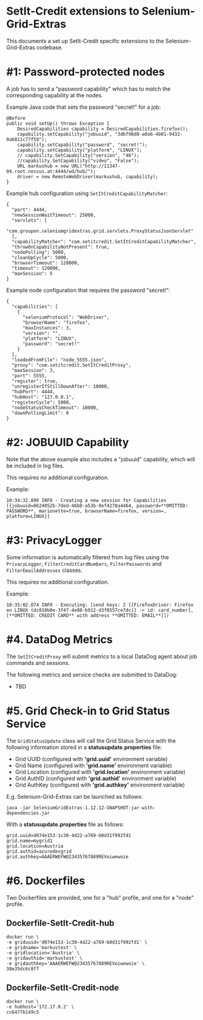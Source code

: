 SetIt-Credit extensions to Selenium-Grid-Extras
===============================================

This documents a set up SetIt-Credit specific extensions to the Selenium-Grid-Extras codebase.

# #1: Password-protected nodes

A job has to send a "password capability" which has to match the corresponding capability
at the nodes.

Example Java code that sets the password "secret!" for a job:

	@Before
	public void setUp() throws Exception {
        DesiredCapabilities capability = DesiredCapabilities.firefox();
        capability.setCapability("jobuuid", "3dbf98d8-a0a6-4b01-9432-0a6811c77f59");
        capability.setCapability("password", "secret!");
        capability.setCapability("platform", "LINUX");
        // capability.SetCapability("version", "46");
        //capability.SetCapability("video", "False");
        URL markushub = new URL("http://11347-04.root.nessus.at:4444/wd/hub/");
        driver = new RemoteWebDriver(markushub, capability);
	}

Example hub configuration using `SetItCreditCapabilityMatcher`:

	{
	  "port": 4444,
	  "newSessionWaitTimeout": 25000,
	  "servlets": [
	    "com.groupon.seleniumgridextras.grid.servlets.ProxyStatusJsonServlet"
	  ],
	  "capabilityMatcher": "com.setitcredit.SetItCreditCapabilityMatcher",
	  "throwOnCapabilityNotPresent": true,
	  "nodePolling": 5000,
	  "cleanUpCycle": 5000,
	  "browserTimeout": 120000,
	  "timeout": 120000,
	  "maxSession": 5
	}

Example node configuration that requires the password "secret!":

	{
	  "capabilities": [
	    {
	      "seleniumProtocol": "WebDriver",
	      "browserName": "firefox",
	      "maxInstances": 3,
	      "version": "",
	      "platform": "LINUX",
	      "password": "secret!"
	    }
	  ],
	  "loadedFromFile": "node_5555.json",
	  "proxy": "com.setitcredit.SetItCreditProxy",
	  "maxSession": 3,
	  "port": 5555,
	  "register": true,
	  "unregisterIfStillDownAfter": 10000,
	  "hubPort": 4444,
	  "hubHost": "127.0.0.1",
	  "registerCycle": 5000,
	  "nodeStatusCheckTimeout": 10000,
	  "downPollingLimit": 0
	}

# #2: JOBUUID Capability

Note that the above example also includes a "jobuuid" capability, which will be included in log files.

This requires no additional configuration.

Example:

	10:34:32.890 INFO - Creating a new session for Capabilities [{jobuuid=8624052b-7ded-46b0-a53b-0ef4278a4464, password=**OMITTED: PASSWORD**, marionette=true, browserName=firefox, version=, platform=LINUX}]

# #3: PrivacyLogger

Some information is automatically filtered from log files using the `PrivacyLogger`, `FilterCreditCardNumbers`, `FilterPasswords` and `FilterEmailAddresses` classes.

This requires no additional configuration.

Example:

	10:35:02.874 INFO - Executing: [send keys: 2 [[FirefoxDriver: Firefox on LINUX (dc810b0e-3f47-4e88-b912-d3f8557ce7dc)] -> id: card_number], [**OMITTED: CREDIT CARD** with address **OMITTED: EMAIL**]])

# #4. DataDog Metrics

The `SetItCreditProxy` will submit metrics to a local DataDog agent about job
commands and sessions.

The following metrics and service checks are submitted to DataDog:

 * TBD
 
# #5. Grid Check-in to Grid Status Service

The `GridStatusUpdate` class will call the Grid Status Service with the following information stored in a **statusupdate.properties** file:

 * Grid UUID (configured with **'grid.uuid'** environment variable)
 * Grid Name (configured with **'grid.name'** environment variable)
 * Grid Location (configured with **'grid.location'** environment variable)
 * Grid AuthID (configured with **'grid.authid'** environment variable)
 * Grid AuthKey (configured with **'grid.authkey'** environment variable)

E.g. Selenium-Grid-Extras can be launched as follows:

	java -jar SeleniumGridExtras-1.12.12-SNAPSHOT-jar-with-dependencies.jar

With a **statusupdate.properties** file as follows:

	grid.uuid=d074e153-1c30-4d22-a769-b0d31f992fd1
	grid.name=mygrid1
	grid.location=Austria
	grid.authid=azuredevgrid
	grid.authkey=AAAERWEFW@23435767889REVoiwewoie

# #6. Dockerfiles

Two Dockerfiles are provided, one for a "hub" profile, and one for a "node" profile.

## Dockerfile-SetIt-Credit-hub

	docker run \
	-e griduuid='d074e153-1c30-4d22-a769-b0d31f992fd1' \
	-e gridname='markustest' \
	-e gridlocation='Austria' \
	-e gridauthid='markustest' \
	-e gridauthkey='AAAERWEFW@23435767889REVoiwewoie' \
	38e35dc6c8f7

## Dockerfile-SetIt-Credit-node

	docker run \
	-e hubhost='172.17.0.2' \
	cc6477b149c5

